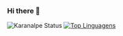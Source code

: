 ### Hi there 👋

<!--
**renatoryu/renatoryu** is a ✨ _special_ ✨ repository because its `README.md` (this file) appears on your GitHub profile.

Here are some ideas to get you started:

- 🔭 I’m currently working on ...
- 🌱 I’m currently learning ...
- 👯 I’m looking to collaborate on ...
- 🤔 I’m looking for help with ...
- 💬 Ask me about ...
- 📫 How to reach me: ...
- 😄 Pronouns: ...
- ⚡ Fun fact: ...
-->

![Karanalpe Status](https://github-readme-stats.vercel.app/api?username=renatoryu&show_icons=true)
[![Top Linguagens](https://github-readme-stats.vercel.app/api/top-langs/?username=renatoryu&layout=compact)](https://github.com/anuraghazra/github-readme-stats)
